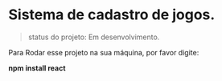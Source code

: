 # Sistema de cadastro de jogos. 

> status do projeto: Em desenvolvimento.

Para Rodar esse projeto na sua máquina, por favor digite: 


**npm install react**
